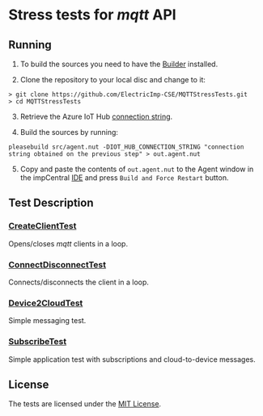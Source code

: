 # Stress tests for _mqtt_ API

## Running

1. To build the sources you need to have the [Builder](https://github.com/electricimp/Builder) installed.

2. Clone the repository to your local disc and change to it:

```
> git clone https://github.com/ElectricImp-CSE/MQTTStressTests.git
> cd MQTTStressTests
```

3. Retrieve the Azure IoT Hub [connection string](https://github.com/electricimp/AzureIoTHub#device-connection-string).

4. Build the sources by running:

```
pleasebuild src/agent.nut -DIOT_HUB_CONNECTION_STRING "connection string obtained on the previous step" > out.agent.nut
```

5. Copy and paste the contents of `out.agent.nut` to the Agent window in the impCentral [IDE](https://impcentral.electricimp.com) and press `Build and Force Restart` button.

## Test Description

### [CreateClientTest](./src/tests/CreateClient.agent.test.nut)

Opens/closes _mqtt_ clients in a loop.

### [ConnectDisconnectTest](./src/tests/ConnectDisconnect.agent.test.nut)

Connects/disconnects the client in a loop.

### [Device2CloudTest](./src/tests/Device2Cloud.agent.test.nut)

Simple messaging test.

### [SubscribeTest](./src/tests/Subscribe.agent.test.nut)

Simple application test with subscriptions and cloud-to-device messages.


## License

The tests are licensed under the [MIT License](./LICENSE).
